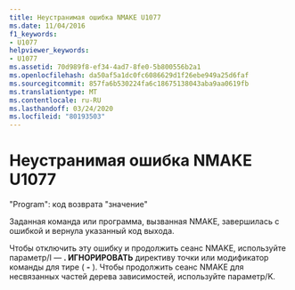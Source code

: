 ```yaml
---
title: Неустранимая ошибка NMAKE U1077
ms.date: 11/04/2016
f1_keywords:
- U1077
helpviewer_keywords:
- U1077
ms.assetid: 70d989f8-ef34-4ad7-8fe0-5b800556b2a1
ms.openlocfilehash: da50af5a1dc0fc6086629d1f26ebe949a25d6faf
ms.sourcegitcommit: 857fa6b530224fa6c18675138043aba9aa0619fb
ms.translationtype: MT
ms.contentlocale: ru-RU
ms.lasthandoff: 03/24/2020
ms.locfileid: "80193503"
---
```

# <a name="nmake-fatal-error-u1077"></a>Неустранимая ошибка NMAKE U1077

"Program": код возврата "значение"

Заданная команда или программа, вызванная NMAKE, завершилась с ошибкой и вернула указанный код выхода.

Чтобы отключить эту ошибку и продолжить сеанс NMAKE, используйте параметр/I — **. ИГНОРИРОВАТЬ** директиву точки или модификатор команды для тире ( **-** ). Чтобы продолжить сеанс NMAKE для несвязанных частей дерева зависимостей, используйте параметр/K.
